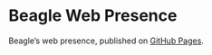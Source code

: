 # Beagle Web Presence

Beagle’s web presence, published on [GitHub Pages](https://Beagle-PSE.github.io/Beagle/branches/pulls/599).